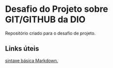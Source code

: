 # Desafio do Projeto sobre GIT/GITHUB da DIO
Repositório criado para o desafio de projeto.

## Links úteis
[sintaxe básica Markdown.](https://www.markdownguide.org/basic-syntax/)
